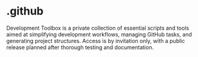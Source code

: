 # .github
Development Toolbox is a private collection of essential scripts and tools aimed at simplifying development workflows, managing GitHub tasks, and generating project structures. Access is by invitation only, with a public release planned after thorough testing and documentation.
